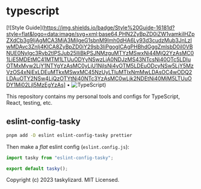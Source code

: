 # typescript

[![Style Guide](https://img.shields.io/badge/Style%20Guide-16181d?style=flat&logo=data:image/svg+xml;base64,PHN2ZyBpZD0iZW1vamkiIHZpZXdCb3g9IjAgMCA3MiA3MiIgeG1sbnM9Imh0dHA6Ly93d3cudzMub3JnLzIwMDAvc3ZnIj4KICA8ZyBpZD0iY29sb3IiPgogICAgPHBhdGggZmlsbD0iI0VBNUE0NyIgc3Ryb2tlPSJub25lIiBkPSJNMzguMTYzMSwxNi44MjQ2YzAsMC01LjE5MDEtMC41MTM1LTUuODYyNSwzLjA0NDJzMS43NTcsNi40OTc5LDIuOTMxMyw2LjY1NTYgYzAsMC0yLjU1NjIsNi4yOTM5LDEuODcyNSw5LjY5MzVzOS4xNjExLDEuMTkxMSwxMC45NzUyLTIuMTIxNmMwLDAsOC4wODQ2LDAuOTY2NSw4LjQzOTYtNi40NTc3YzAsMC0wLjk2NDEtNi40MjM5LTUuODY1Mi02LjI5MzEgYzAs] • ![TypeScript](https://img.shields.io/badge/typescript-%23007ACC.svg?style=for-the-badge&logo=typescript&logoColor=white))

This repository contains my personal tools and configs for TypeScript, React, testing, etc.

## eslint-config-tasky

```sh
pnpm add -D eslint eslint-config-tasky prettier
```

Then make a _flat_ eslint config (`eslint.config.js`):

```js
import tasky from "eslint-config-tasky";

export default tasky();
```

Copyright (c) 2023 taskylizard. MIT Licensed.
